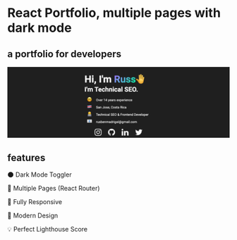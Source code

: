 # React Portfolio, multiple pages with dark mode

## a portfolio for developers

![screenshot](https://raw.githubusercontent.com/rusbenmadrigal/cv/main/src/img/bg.png)


## features

🌑 Dark Mode Toggler

📖 Multiple Pages (React Router)

📱 Fully Responsive

🎨 Modern Design

💡 Perfect Lighthouse Score

